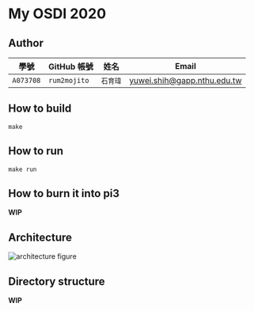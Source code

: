 # My OSDI 2020

## Author

| 學號 | GitHub 帳號 | 姓名 | Email |
| --- | ----------- | --- | --- |
|`A073708`| `rum2mojito` | `石育瑋` | yuwei.shih@gapp.nthu.edu.tw |

## How to build	

```
make
```	

## How to run	

```
make run
```	

## How to burn it into pi3	

**WIP**	

## Architecture	

![architecture figure]()	

## Directory structure	

**WIP**
